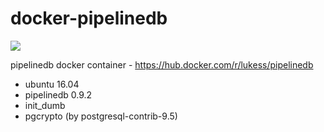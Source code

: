 # docker-pipelinedb
[![](https://imagelayers.io/badge/lukess/pipelinedb:latest.svg)](https://imagelayers.io/?images=lukess/pipelinedb:latest 'Get your own badge on imagelayers.io')

pipelinedb docker container - https://hub.docker.com/r/lukess/pipelinedb

* ubuntu 16.04
* pipelinedb 0.9.2
* init_dumb
* pgcrypto (by postgresql-contrib-9.5)
